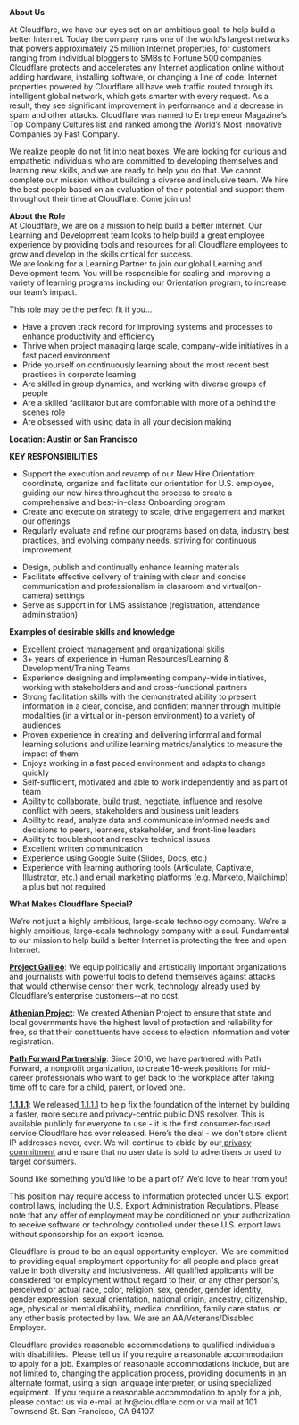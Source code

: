 <div class="content-intro">
	<div><strong>About Us</strong></div>
	<div>
		<p><span style="font-weight: 400;">At Cloudflare, we have our eyes set on an ambitious goal: to help build a better Internet. Today the company runs one of the world’s largest networks that powers approximately 25 million Internet properties, for customers ranging from individual bloggers to SMBs to Fortune 500 companies. Cloudflare protects and accelerates any Internet application online without adding hardware, installing software, or changing a line of code. Internet properties powered by Cloudflare all have web traffic routed through its intelligent global network, which gets smarter with every request. As a result, they see significant improvement in performance and a decrease in spam and other attacks. Cloudflare was named to Entrepreneur Magazine’s Top Company Cultures list and ranked among the World’s Most Innovative Companies by Fast Company.</span><span style="font-weight: 400;">&nbsp;</span></p>
		<p><span style="font-weight: 400;">We realize people do not fit into neat boxes. We are looking for curious and empathetic individuals who are committed to developing themselves and learning new skills, and we are ready to help you do that. We cannot complete our mission without building a diverse and inclusive team. We hire the best people based on an evaluation of their potential and support them throughout their time at Cloudflare. Come join us!&nbsp;</span></p>
	</div>
</div>
<p><strong>About the Role</strong><br>At Cloudflare, we are on a mission to help build a better internet. Our Learning and Development team looks to help build a great employee experience by providing tools and resources for all Cloudflare employees to grow and develop in the skills critical for success. <br>We are looking for a Learning Partner to join our global Learning and Development team. You will be responsible for scaling and improving a variety of learning programs including our Orientation program, to increase our team’s impact.&nbsp;</p>
<p>This role may be the perfect fit if you…&nbsp;</p>
<ul>
	<li>Have a proven track record for improving systems and processes to enhance productivity and efficiency&nbsp;</li>
	<li>Thrive when project managing large scale, company-wide initiatives in a fast paced environment</li>
	<li>Pride yourself on continuously learning about the most recent best practices in corporate learning</li>
	<li>Are skilled in group dynamics, and working with diverse groups of people&nbsp;</li>
	<li>Are a skilled facilitator but are comfortable with more of a behind the scenes role&nbsp;</li>
	<li>Are obsessed with using data in all your decision making</li>
</ul>
<p><strong>Location: Austin or San Francisco</strong></p>
<p><strong>KEY RESPONSIBILITIES&nbsp;</strong></p>
<ul>
	<li>Support the execution and revamp of our New Hire Orientation: coordinate, organize and facilitate our orientation for U.S. employee, guiding our new hires throughout the process to create a comprehensive and best-in-class Onboarding program</li>
	<li>Create and execute on strategy to scale, drive engagement and market our offerings</li>
	<li>Regularly evaluate and refine our programs based on data, industry best practices, and evolving company needs, striving for continuous improvement.</li>
</ul>
<ul>
	<li>Design, publish and continually enhance learning materials&nbsp;</li>
	<li>Facilitate effective delivery of training with clear and concise communication and professionalism in classroom and virtual(on-camera) settings</li>
	<li>Serve as support in for LMS assistance (registration, attendance administration)</li>
</ul>
<p><strong>Examples of desirable skills and knowledge</strong></p>
<ul>
	<li>Excellent project management and organizational skills</li>
	<li>3+ years of experience in Human Resources/Learning &amp; Development/Training Teams&nbsp;</li>
	<li>Experience designing and implementing company-wide initiatives, working with stakeholders and and cross-functional partners&nbsp;</li>
	<li>Strong facilitation skills with the demonstrated ability to present information in a clear, concise, and confident manner through multiple modalities (in a virtual or in-person environment) to a variety of audiences</li>
	<li>Proven experience in creating and delivering informal and formal learning solutions and utilize learning metrics/analytics to measure the impact of them</li>
	<li>Enjoys working in a fast paced environment and adapts to change quickly</li>
	<li>Self-sufficient, motivated and able to work independently and as part of team</li>
	<li>Ability to collaborate, build trust, negotiate, influence and resolve conflict with peers, stakeholders and business unit leaders</li>
	<li>Ability to read, analyze data and communicate informed needs and decisions to peers, learners, stakeholder, and front-line leaders</li>
	<li>Ability to troubleshoot and resolve technical issues</li>
	<li>Excellent written communication</li>
	<li>Experience using Google Suite (Slides, Docs, etc.)</li>
	<li>Experience with learning authoring tools (Articulate, Captivate, Illustrator, etc.) and email marketing platforms (e.g. Marketo, Mailchimp) a plus but not required</li>
</ul>
<div class="content-conclusion">
	<p><strong>What Makes Cloudflare Special?</strong></p>
	<p><span style="font-weight: 400;">We’re not just a highly ambitious, large-scale technology company. We’re a highly ambitious, large-scale technology company with a soul. Fundamental to our mission to help build a better Internet is protecting the free and open Internet.</span></p>
	<p><a href="https://blog.cloudflare.com/protecting-free-expression-online/"><strong>Project Galileo</strong></a><span style="font-weight: 400;">: We equip politically and artistically important organizations and journalists with powerful tools to defend themselves against attacks that would otherwise censor their work, technology already used by Cloudflare’s enterprise customers--at no cost.</span></p>
	<p><strong><a href="https://www.cloudflare.com/athenian/">Athenian Project</a></strong><span style="font-weight: 400;">: We created Athenian Project to ensure that state and local governments have the highest level of protection and reliability for free, so that their constituents have access to election information and voter registration.</span></p>
	<p><a href="https://blog.cloudflare.com/tag/path-forward/"><strong>Path Forward Partnership</strong></a><span style="font-weight: 400;">: Since 2016, we have partnered with Path Forward, a nonprofit organization, to create 16-week positions for mid-career professionals who want to get back to the workplace after taking time off to care for a child, parent, or loved one.</span></p>
	<p><a href="https://1.1.1.1/"><strong>1.1.1.1</strong></a><span style="font-weight: 400;">: We released</span><a href="https://1.1.1.1/"> <span style="font-weight: 400;">1.1.1.1</span></a><span style="font-weight: 400;"> to help fix the foundation of the Internet by building a faster, more secure and privacy-centric public DNS resolver. This is available publicly for everyone to use - it is the first consumer-focused service Cloudflare has ever released. Here’s the deal - we don’t store client IP addresses never, ever. We will continue to abide by our</span><a href="https://developers.cloudflare.com/1.1.1.1/privacy/public-dns-resolver"> privacy commitment</a><span style="font-weight: 400;"> and ensure that no user data is sold to advertisers or used to target consumers.</span></p>
	<p><span style="font-weight: 400;">Sound like something you’d like to be a part of? We’d love to hear from you!</span></p>
	<p><span style="font-weight: 400;">This position may require access to information protected under U.S. export control laws, including the U.S. Export Administration Regulations. Please note that any offer of employment may be conditioned on your authorization to receive software or technology controlled under these U.S. export laws without sponsorship for an export license.</span></p>
	<p><span style="font-weight: 400;">Cloudflare is proud to be an equal opportunity employer. &nbsp;We are committed to providing equal employment opportunity for all people and place great value in both diversity and inclusiveness. &nbsp;All qualified applicants will be considered for employment without regard to their, or any other person's, perceived or actual</span> <span style="font-weight: 400;">race, color, religion, sex, gender, gender identity, gender expression, sexual orientation, national origin, ancestry, citizenship, age, physical or mental disability, medical condition, family care status, or any other basis protected by law. </span><span style="font-weight: 400;">We are an AA/Veterans/Disabled Employer.</span></p>
	<p><span style="font-weight: 400;">Cloudflare provides reasonable accommodations to qualified individuals with disabilities. &nbsp;Please tell us if you require a reasonable accommodation to apply for a job. Examples of reasonable accommodations include, but are not limited to, changing the application process, providing documents in an alternate format, using a sign language interpreter, or using specialized equipment. &nbsp;If you require a reasonable accommodation to apply for a job, please contact us via e-mail at </span><span style="font-weight: 400;">hr@cloudflare.com</span><span style="font-weight: 400;"> or via mail at 101 Townsend St. San Francisco, CA 94107.</span></p>
</div>